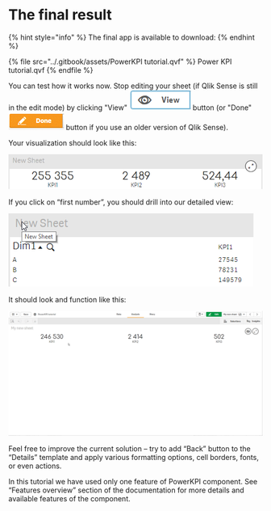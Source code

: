 # The final result

{% hint style="info" %}
The final app is available to download:
{% endhint %}

{% file src="../.gitbook/assets/PowerKPI tutorial.qvf" %}
Power KPI tutorial.qvf
{% endfile %}

You can test how it works now. Stop editing your sheet (if Qlik Sense is still in the edit mode) by clicking "View" <img src="../.gitbook/assets/image (15).png" alt="" data-size="original"> button (or "Done" <img src="../.gitbook/assets/image (16).png" alt="" data-size="original"> button if you use an older version of Qlik Sense).&#x20;

Your visualization should look like this:

![](../.gitbook/assets/Tutorial38.png)

If you click on “first number”, you should drill into our detailed view:

![](../.gitbook/assets/Tutorial39.png)

It should look and function like this:

![](../.gitbook/assets/Tutorial.gif)

Feel free to improve the current solution – try to add “Back” button to the “Details” template and apply various formatting options, cell borders, fonts, or even actions.

In this tutorial we have used only one feature of PowerKPI component. See “Features overview” section of the documentation for more details and available features of the component.
